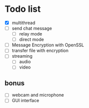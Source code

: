 # Todo list

- [x] multithread
- [ ] send chat message
    - [ ] relay mode
    - [ ] direct mode
- [ ] Message Encryption with OpenSSL
- [ ] transfer file with encryption
- [ ] streaming
    - [ ] audio
    - [ ] video

## bonus

- [ ] webcam and microphone
- [ ] GUI interface